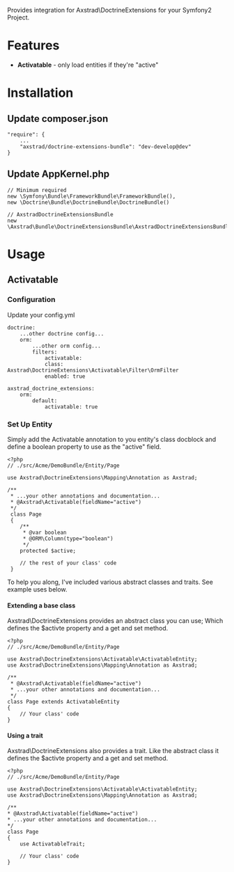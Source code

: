 Provides integration for Axstrad\DoctrineExtensions for your Symfony2 Project.

# Features
- __Activatable__ - only load entities if they're "active"

# Installation

## Update composer.json
```
"require": {
    ...
    "axstrad/doctrine-extensions-bundle": "dev-develop@dev"
}
```
## Update AppKernel.php
```
// Minimum required
new \Symfony\Bundle\FrameworkBundle\FrameworkBundle(),
new \Doctrine\Bundle\DoctrineBundle\DoctrineBundle()

// AxstradDoctrineExtensionsBundle
new \Axstrad\Bundle\DoctrineExtensionsBundle\AxstradDoctrineExtensionsBundle(),
```

# Usage

## Activatable

### Configuration
Update your config.yml
```
doctrine:
    ...other doctrine config...
    orm:
        ...other orm config...
        filters:
            activatable:
            class: Axstrad\DoctrineExtensions\Activatable\Filter\OrmFilter
            enabled: true
            
axstrad_doctrine_extensions:
    orm:
        default:
            activatable: true
```

### Set Up Entity
Simply add the Activatable annotation to you entity's class docblock and define a boolean property to use as the "active" field.
```
<?php
// ./src/Acme/DemoBundle/Entity/Page

use Axstrad\DoctrineExtensions\Mapping\Annotation as Axstrad;

/**
 * ...your other annotations and documentation...
 * @Axstrad\Activatable(fieldName="active")
 */ 
 class Page 
 {    
    /**
     * @var boolean
     * @ORM\Column(type="boolean")
     */ 
    protected $active;
    
    // the rest of your class' code
 }
```

To help you along, I've included various abstract classes and traits. See example uses below.

#### Extending a base class
Axstrad\DoctrineExtensions provides an abstract class you can use; Which defines the $activte property and a get and set method.
```
<?php
// ./src/Acme/DemoBundle/Entity/Page

use Axstrad\DoctrineExtensions\Activatable\ActivatableEntity;
use Axstrad\DoctrineExtensions\Mapping\Annotation as Axstrad;

/**
 * @Axstrad\Activatable(fieldName="active")
 * ...your other annotations and documentation...
 */ 
class Page extends ActivatableEntity
{
    // Your class' code
}
```

#### Using a trait
Axstrad\DoctrineExtensions also provides a trait. Like the abstract class it defines the $activte property and a get and set method.
```
<?php
// ./src/Acme/DemoBundle/Entity/Page

use Axstrad\DoctrineExtensions\Activatable\ActivatableEntity;
use Axstrad\DoctrineExtensions\Mapping\Annotation as Axstrad;

/**
* @Axstrad\Activatable(fieldName="active")
* ...your other annotations and documentation...
*/ 
class Page 
{
    use ActivatableTrait;
    
    // Your class' code
}
```